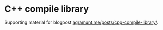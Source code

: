 # C++ compile library

Supporting material for blogpost [agramunt.me/posts/cpp-compile-library/](https://agramunt.me/posts/cpp-compile-library/).